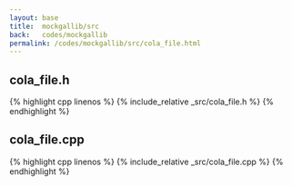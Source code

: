 ```yaml
---
layout: base
title:  mockgallib/src
back:   codes/mockgallib
permalink: /codes/mockgallib/src/cola_file.html
---
```


## cola_file.h
{% highlight cpp linenos %}
{% include_relative _src/cola_file.h %}
{% endhighlight %}

## cola_file.cpp
{% highlight cpp linenos %}
{% include_relative _src/cola_file.cpp %}
{% endhighlight %}
